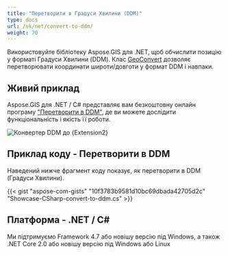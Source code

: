 ```yaml
---
title: "Перетворити в Градуси Хвилини (DDM)"
type: docs
url: /uk/net/convert-to-ddm/
weight: 70
---
```


Використовуйте бібліотеку Aspose.GIS для .NET, щоб обчислити позицію у форматі Градуси Хвилини (DDM). Клас [GeoConvert](https://reference.aspose.com/gis/net/aspose.gis/geoconvert) дозволяє перетворювати координати широти/довготи у формат DDM і навпаки.

## **Живий приклад**

Aspose.GIS для .NET / C# представляє вам безкоштовну онлайн програму ["Перетворити в DDM"](https://products.aspose.app/gis/coordinates/convert-to-ddm), де ви можете дослідити функціональність і якість її роботи.

![Конвертер DDM до {Extension2}](coordinates.png)

## **Приклад коду - Перетворити в DDM**

Наведений нижче фрагмент коду показує, як перетворити в DDM (Градуси Хвилини).

{{< gist "aspose-com-gists" "10f3783b9581d10bc69dbada42705d2c" "Showcase-CSharp-convert-to-ddm.cs" >}}

## **Платформа - .NET / C#**

Ми підтримуємо Framework 4.7 або новішу версію під Windows, а також .NET Core 2.0 або новішу версію під Windows або Linux
